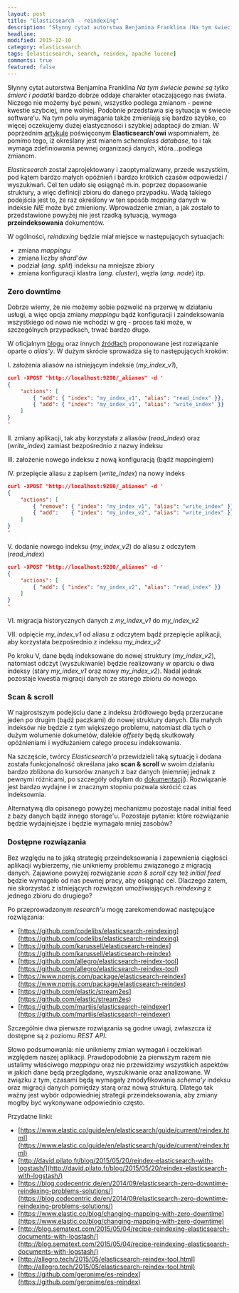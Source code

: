 ```yaml
---
layout: post
title: "Elasticsearch - reindexing"
description: "Słynny cytat autorstwa Benjamina Franklina (Na tym świecie pewne są tylko śmierć i podatki) bardzo dobrze oddaje charakter otaczającego nas świata..."
headline: 
modified: 2015-12-10
category: elasticsearch
tags: [elasticsearch, search, reindex, apache lucene]
comments: true
featured: false
---
```


Słynny cytat autorstwa Benjamina Franklina *Na tym świecie pewne są tylko śmierć i podatki* bardzo dobrze oddaje charakter otaczającego nas świata. Niczego nie możemy być pewni, wszystko podlega zmianom - pewne kwestie szybciej, inne wolniej. Podobnie przedstawia się sytuacja w świecie software'u. Na tym polu wymagania także zmieniają się bardzo szybko, co więcej oczekujemy dużej elastyczności i szybkiej adaptacji do zmian. W poprzednim [artykule](http://tswiackiewicz.github.io/inside-the-source-code/elasticsearch/elasticsearch-lets-talk-about-mapping/) poświęconym **Elasticsearch'owi** wspomniałem, że pomimo tego, iż określany jest mianem *schemaless database*, to i tak wymaga zdefiniowania pewnej organizacji danych, która...podlega zmianom.
     
*Elasticsearch* został zaprojektowany i zaoptymalizwany, przede wszystkim, pod kątem bardzo małych opóźnień i bardzo krótkich czasów odpowiedzi / wyszukiwań. Cel ten udało się osiągnąć m.in. poprzez dopasowanie struktury, a więc definicji zbioru do danego przypadku. Wadą takiego podejścia jest to, że raz określony w ten sposób *mapping* danych w indeksie *NIE* może być zmieniony. Wprowadzenie zmian, a jak zostało to przedstawione powyżej nie jest rzadką sytuacją, wymaga **przeindeksowania** dokumentów.
      
W ogólności, *reindexing* będzie miał miejsce w następujących sytuacjach:
      
- zmiana *mappingu*
- zmiana liczby *shard'ów*
- podział (*ang. split*) indeksu na mniejsze zbiory
- zmiana konfiguracji klastra (*ang. cluster*), węzła (*ang. node*) itp. 

### Zero downtime

Dobrze wiemy, że nie możemy sobie pozwolić na przerwę w działaniu usługi, a więc opcja zmiany *mappingu* bądź konfiguracji i zaindeksowania wszystkiego od nowa nie wchodzi w grę - proces taki może, w szczególnych przypadkach, trwać bardzo długo.

W oficjalnym [blogu](https://www.elastic.co/blog/changing-mapping-with-zero-downtime) oraz innych [źródłach](https://blog.codecentric.de/en/2014/09/elasticsearch-zero-downtime-reindexing-problems-solutions/) proponowane jest rozwiązanie oparte o *alias'y*. W dużym skrócie sprowadza się to następujących kroków:

I. założenia aliasów na istniejącym indeksie (*my_index_v1*),

``` json
curl -XPOST "http://localhost:9200/_aliases" -d '
{
    "actions": [
        { "add": { "index": "my_index_v1", "alias": "read_index" }},
        { "add": { "index": "my_index_v1", "alias": "write_index" }}
    ]
}
'
```

II. zmiany aplikacji, tak aby korzystała z aliasów (*read_index*) oraz (*write_index*) zamiast bezpośrednio z nazwy indeksu

III. założenie nowego indeksu z nową konfiguracją (bądź mappingiem)
    
IV. przepięcie aliasu z zapisem (*write_index*) na nowy indeks    

``` json
curl -XPOST "http://localhost:9200/_aliases" -d '
{
    "actions": [
        { "remove": { "index": "my_index_v1", "alias": "write_index" }},
        { "add":    { "index": "my_index_v2", "alias": "write_index" }}
    ]
}
'
```

V. dodanie nowego indeksu (*my_index_v2*) do aliasu z odczytem (*read_index*)

``` json
curl -XPOST "http://localhost:9200/_aliases" -d '
{
    "actions": [
        { "add": { "index": "my_index_v2", "alias": "read_index" }}
    ]
}
'
```

VI. migracja historycznych danych z *my_index_v1* do *my_index_v2*

VII. odpięcie *my_index_v1* od aliasu z odczytem bądź przepięcie aplikacji, aby korzystała bezpośrednio z indeksu *my_index_v2*

Po kroku V, dane będą indeksowane do nowej struktury (*my_index_v2*), natomiast odczyt (wyszukiwanie) będzie realizowany w oparciu o dwa indeksy (stary *my_index_v1* oraz nowy *my_index_v2*). Nadal jednak pozostaje kwestia migracji danych ze starego zbioru do nowego. 

### Scan & scroll

W najprostszym podejściu dane z indeksu źródłowego będą przerzucane jeden po drugim (bądź paczkami) do nowej struktury danych. Dla małych indeksów nie będzie z tym większego problemu, natomiast dla tych o dużym wolumenie dokumetów, dalekie *offsety* będą skutkowały opóźnieniami i wydłużaniem całego procesu indeksowania.
 
Na szczęście, twórcy *Elasticsearch'a* przewidzieli taką sytuację i dodana została funkcjonalność określana jako **scan & scroll** w swoim działaniu bardzo zbliżona do kursorów znanych z baz danych (niemniej jednak z pewnymi różnicami, po szczegóły odsyłam do [dokumentacji](https://www.elastic.co/guide/en/elasticsearch/guide/current/scan-scroll.html)). Rozwiązanie jest bardzo wydajne i w znacznym stopniu pozwala skrócić czas indeksownia. 
    
Alternatywą dla opisanego powyżej mechanizmu pozostaje nadal initial feed z bazy danych bądź innego storage'u. Pozostaje pytanie: które rozwiązanie będzie wydajniejsze i będzie wymagało mniej zasobów?    

### Dostępne rozwiązania

Bez względu na to jaką strategię przeindeksowania i zapewnienia ciągłości aplikacji wybierzemy, nie unikniemy problemu związanego z migracją danych. Zajawione powyżej rozwiązanie *scan & scroll* czy też *initial feed* będzie wymagało od nas pewnej pracy, aby osiągnąć cel. Dlaczego zatem, nie skorzystać z istniejących rozwiązań umożliwiających *reindexing* z jednego zbioru do drugiego?
 
Po przeprowadzonym *research'u* mogę zarekomendować następujące rozwiązania:
  
* [https://github.com/codelibs/elasticsearch-reindexing](https://github.com/codelibs/elasticsearch-reindexing)
* [https://github.com/karussell/elasticsearch-reindex](https://github.com/karussell/elasticsearch-reindex)
* [https://github.com/allegro/elasticsearch-reindex-tool](https://github.com/allegro/elasticsearch-reindex-tool)
* [https://www.npmjs.com/package/elasticsearch-reindex](https://www.npmjs.com/package/elasticsearch-reindex)  
* [https://github.com/elastic/stream2es](https://github.com/elastic/stream2es)
* [https://github.com/martiis/elasticsearch-reindexer](https://github.com/martiis/elasticsearch-reindexer)

Szczególnie dwa pierwsze rozwiązania są godne uwagi, zwłaszcza iż dostępne są z poziomu *REST API*.

Słowo podsumowania: nie unikniemy zmian wymagań i oczekiwań względem naszej aplikacji. Prawdopodobnie za pierwszym razem nie ustalimy właściwego *mappingu* oraz nie przewidzimy wszystkich aspektów w jakich dane będą przeglądane, wyszukiwanie oraz analizowane. W związku z tym, czasami będą wymagały zmodyfikowania *schema'y* indeksu oraz migracji danych pomiędzy starą oraz nową strukturą. Dlatego tak ważny jest wybór odpowiedniej strategii przeindeksowania, aby zmiany mogłby być wykonywane odpowiednio często. 


Przydatne linki:

* [https://www.elastic.co/guide/en/elasticsearch/guide/current/reindex.html](https://www.elastic.co/guide/en/elasticsearch/guide/current/reindex.html)
* [http://david.pilato.fr/blog/2015/05/20/reindex-elasticsearch-with-logstash/](http://david.pilato.fr/blog/2015/05/20/reindex-elasticsearch-with-logstash/)
* [https://blog.codecentric.de/en/2014/09/elasticsearch-zero-downtime-reindexing-problems-solutions/](https://blog.codecentric.de/en/2014/09/elasticsearch-zero-downtime-reindexing-problems-solutions/)
* [https://www.elastic.co/blog/changing-mapping-with-zero-downtime](https://www.elastic.co/blog/changing-mapping-with-zero-downtime)
* [http://blog.sematext.com/2015/05/04/recipe-reindexing-elasticsearch-documents-with-logstash/](http://blog.sematext.com/2015/05/04/recipe-reindexing-elasticsearch-documents-with-logstash/)
* [http://allegro.tech/2015/05/elasticsearch-reindex-tool.html](http://allegro.tech/2015/05/elasticsearch-reindex-tool.html)
* [https://github.com/geronime/es-reindex](https://github.com/geronime/es-reindex)
